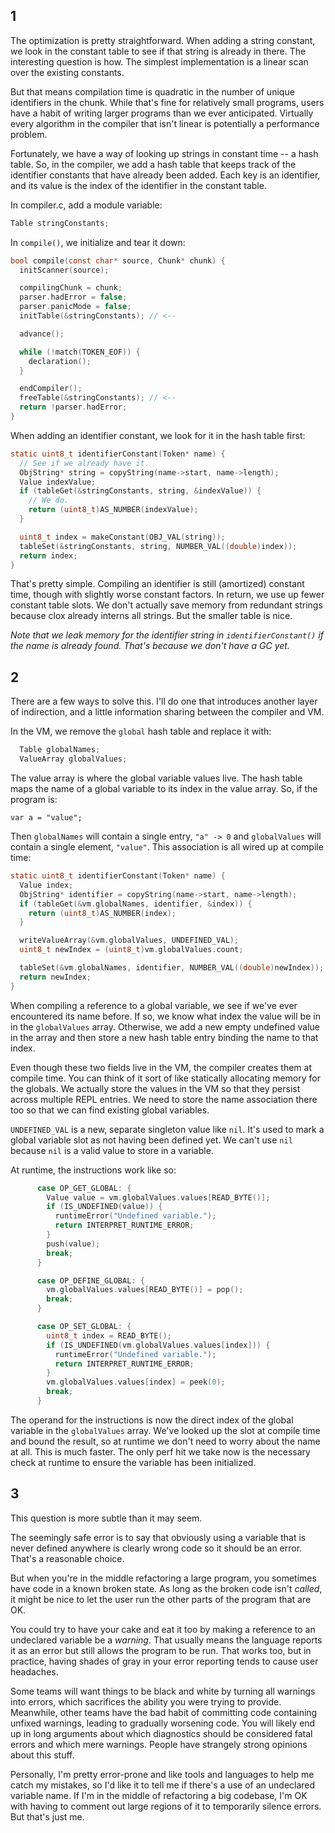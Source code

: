 ## 1

The optimization is pretty straightforward. When adding a string constant, we
look in the constant table to see if that string is already in there. The
interesting question is how. The simplest implementation is a linear scan over
the existing constants.

But that means compilation time is quadratic in the number of unique identifiers
in the chunk. While that's fine for relatively small programs, users have a
habit of writing larger programs than we ever anticipated. Virtually every
algorithm in the compiler that isn't linear is potentially a performance
problem.

Fortunately, we have a way of looking up strings in constant time -- a hash
table. So, in the compiler, we add a hash table that keeps track of the
identifier constants that have already been added. Each key is an identifier,
and its value is the index of the identifier in the constant table.

In compiler.c, add a module variable:

```c
Table stringConstants;
```

In `compile()`, we initialize and tear it down:

```c
bool compile(const char* source, Chunk* chunk) {
  initScanner(source);

  compilingChunk = chunk;
  parser.hadError = false;
  parser.panicMode = false;
  initTable(&stringConstants); // <--

  advance();

  while (!match(TOKEN_EOF)) {
    declaration();
  }

  endCompiler();
  freeTable(&stringConstants); // <--
  return !parser.hadError;
}
```

When adding an identifier constant, we look for it in the hash table first:

```c
static uint8_t identifierConstant(Token* name) {
  // See if we already have it.
  ObjString* string = copyString(name->start, name->length);
  Value indexValue;
  if (tableGet(&stringConstants, string, &indexValue)) {
    // We do.
    return (uint8_t)AS_NUMBER(indexValue);
  }

  uint8_t index = makeConstant(OBJ_VAL(string));
  tableSet(&stringConstants, string, NUMBER_VAL((double)index));
  return index;
}
```

That's pretty simple. Compiling an identifier is still (amortized) constant
time, though with slightly worse constant factors. In return, we use up fewer
constant table slots. We don't actually save memory from redundant strings
because clox already interns all strings. But the smaller table is nice.

*Note that we leak memory for the identifier string in `identifierConstant()`
if the name is already found. That's because we don't have a GC yet.*

## 2

There are a few ways to solve this. I'll do one that introduces another layer
of indirection, and a little information sharing between the compiler and VM.

In the VM, we remove the `global` hash table and replace it with:

```c
  Table globalNames;
  ValueArray globalValues;
```

The value array is where the global variable values live. The hash table maps
the name of a global variable to its index in the value array. So, if the
program is:

```lox
var a = "value";
```

Then `globalNames` will contain a single entry, `"a" -> 0` and `globalValues`
will contain a single element, `"value"`. This association is all wired up at
compile time:

```c
static uint8_t identifierConstant(Token* name) {
  Value index;
  ObjString* identifier = copyString(name->start, name->length);
  if (tableGet(&vm.globalNames, identifier, &index)) {
    return (uint8_t)AS_NUMBER(index);
  }

  writeValueArray(&vm.globalValues, UNDEFINED_VAL);
  uint8_t newIndex = (uint8_t)vm.globalValues.count;

  tableSet(&vm.globalNames, identifier, NUMBER_VAL((double)newIndex));
  return newIndex;
}
```

When compiling a reference to a global variable, we see if we've ever
encountered its name before. If so, we know what index the value will be in in
the `globalValues` array. Otherwise, we add a new empty undefined value in the
array and then store a new hash table entry binding the name to that index.

Even though these two fields live in the VM, the compiler creates them at
compile time. You can think of it sort of like statically allocating memory for
the globals. We actually store the values in the VM so that they persist across
multiple REPL entries. We need to store the name association there too so that
we can find existing global variables.

`UNDEFINED_VAL` is a new, separate singleton value like `nil`. It's used to
mark a global variable slot as not having been defined yet. We can't use `nil`
because `nil` is a valid value to store in a variable.

At runtime, the instructions work like so:

```c
      case OP_GET_GLOBAL: {
        Value value = vm.globalValues.values[READ_BYTE()];
        if (IS_UNDEFINED(value)) {
          runtimeError("Undefined variable.");
          return INTERPRET_RUNTIME_ERROR;
        }
        push(value);
        break;
      }

      case OP_DEFINE_GLOBAL: {
        vm.globalValues.values[READ_BYTE()] = pop();
        break;
      }

      case OP_SET_GLOBAL: {
        uint8_t index = READ_BYTE();
        if (IS_UNDEFINED(vm.globalValues.values[index])) {
          runtimeError("Undefined variable.");
          return INTERPRET_RUNTIME_ERROR;
        }
        vm.globalValues.values[index] = peek(0);
        break;
      }
```

The operand for the instructions is now the direct index of the global variable
in the `globalValues` array. We've looked up the slot at compile time and
bound the result, so at runtime we don't need to worry about the name at all.
This is much faster. The only perf hit we take now is the necessary check at
runtime to ensure the variable has been initialized.

## 3

This question is more subtle than it may seem.

The seemingly safe error is to say that obviously using a variable that is
never defined anywhere is clearly wrong code so it should be an error. That's
a reasonable choice.

But when you're in the middle refactoring a large program, you sometimes have
code in a known broken state. As long as the broken code isn't *called*, it
might be nice to let the user run the other parts of the program that are OK.

You could try to have your cake and eat it too by making a reference to an
undeclared variable be a *warning*. That usually means the language reports it
as an error but still allows the program to be run. That works too, but in
practice, having shades of gray in your error reporting tends to cause user
headaches.

Some teams will want things to be black and white by turning all warnings into
errors, which sacrifices the ability you were trying to provide. Meanwhile,
other teams have the bad habit of committing code containing unfixed warnings,
leading to gradually worsening code. You will likely end up in long arguments
about which diagnostics should be considered fatal errors and which mere
warnings. People have strangely strong opinions about this stuff.

Personally, I'm pretty error-prone and like tools and languages to help me catch
my mistakes, so I'd like it to tell me if there's a use of an undeclared
variable name. If I'm in the middle of refactoring a big codebase, I'm OK with
having to comment out large regions of it to temporarily silence errors. But
that's just me.
